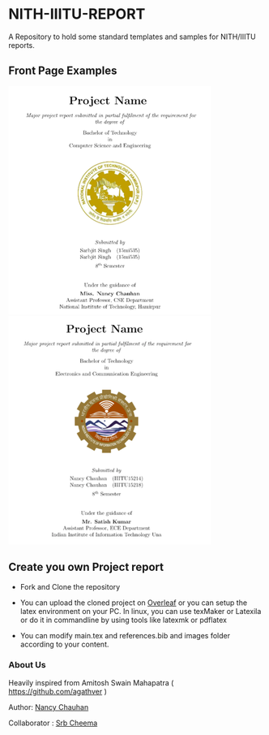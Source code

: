 # NITH-IIITU-REPORT

A Repository to hold some standard templates and samples for NITH/IIITU reports.

## Front Page Examples

![nith](extra/nith_page.png) ![iiitu](extra/iiitu_page.png)

## **Create you own Project report**

  - Fork and Clone the repository

  - You can upload the cloned project on [Overleaf](https://www.overleaf.com) or you can setup the latex environment on your PC. In linux, you can use texMaker or Latexila or do it in commandline by using tools like latexmk or pdflatex

  - You can modify main.tex and references.bib and images folder according to your content.


### About Us

Heavily inspired from Amitosh Swain Mahapatra ( https://github.com/agathver ) 

Author: [Nancy Chauhan](https://github.com/Nancy-Chauhan/)

Collaborator : [Srb Cheema](https://github.com/srbcheema1/)
